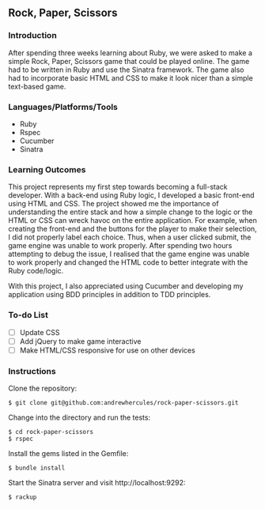 ## Rock, Paper, Scissors

### Introduction

After spending three weeks learning about Ruby, we were asked to make a simple Rock, Paper, Scissors game that could be played online. The game had to be written in Ruby and use the Sinatra framework. The game also had to incorporate basic HTML and CSS to make it look nicer than a simple text-based game.

### Languages/Platforms/Tools

* Ruby
* Rspec
* Cucumber
* Sinatra

### Learning Outcomes

This project represents my first step towards becoming a full-stack developer. With a back-end using Ruby logic, I developed a basic front-end using HTML and CSS. The project showed me the importance of understanding the entire stack and how a simple change to the logic or the HTML or CSS can wreck havoc on the entire application. For example, when creating the front-end and the buttons for the player to make their selection, I did not properly label each choice. Thus, when a user clicked submit, the game engine was unable to work properly. After spending two hours attempting to debug the issue, I realised that the game engine was unable to work properly and changed the HTML code to better integrate with the Ruby code/logic. 

With this project, I also appreciated using Cucumber and developing my application using BDD principles in addition to TDD principles.

### To-do List

- [ ] Update CSS
- [ ] Add jQuery to make game interactive
- [ ] Make HTML/CSS responsive for use on other devices

### Instructions

Clone the repository:

```
$ git clone git@github.com:andrewhercules/rock-paper-scissors.git
```

Change into the directory and run the tests:

```
$ cd rock-paper-scissors
$ rspec
```

Install the gems listed in the Gemfile:

```
$ bundle install
```

Start the Sinatra server and visit http://localhost:9292:

```
$ rackup
```